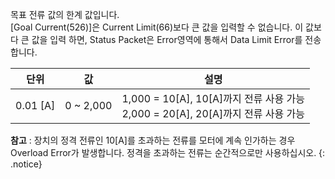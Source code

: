 목표 전류 값의 한계 값입니다.  
[Goal Current(526)]은 Current Limit(66)보다 큰 값을 입력할 수 없습니다. 이 값보다 큰 값을 입력 하면, Status Packet은 Error영역에 통해서 Data Limit Error를 전송합니다.


| 단위     | 값        | 설명                                                                               |
| :------: | :-------: | :-------------------------------------------------------------------------------: |
| 0.01 [A] | 0 ~ 2,000 | 1,000 = 10[A], 10[A]까지 전류 사용 가능<br />2,000 = 20[A], 20[A]까지 전류 사용 가능 |

**참고** : 장치의 정격 전류인 10[A]를 초과하는 전류를 모터에 계속 인가하는 경우 Overload Error가 발생합니다. 정격을 초과하는 전류는 순간적으로만 사용하십시오.
{: .notice}
